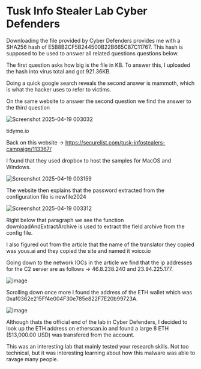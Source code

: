 # Tusk Info Stealer Lab Cyber Defenders

Downloading the file provided by Cyber Defenders provides me with a SHA256 hash of E5B8B2CF5B244500B22B665C87C11767. This hash is supposed to be used to answer all related questions
questions below.

The first question asks how big is the file in KB. To answer this, I uploaded the hash into virus total and got 921.36KB.

Doing a quick google search reveals the second answer is mammoth, which is what the hacker uses to refer to victims.

On the same website to answer the second question we find the answer to the third question

![Screenshot 2025-04-19 003032](https://github.com/user-attachments/assets/0801d04a-4664-410c-8b57-aa03cb30c816)

tidyme.io

Back on this website -> https://securelist.com/tusk-infostealers-campaign/113367/

I found that they used dropbox to host the samples for MacOS and Windows.

![Screenshot 2025-04-19 003159](https://github.com/user-attachments/assets/7cf530bc-16ed-4219-9bc2-95a0b45257f7)

The website then explains that the password extracted from the configuration file is newfile2024

![Screenshot 2025-04-19 003312](https://github.com/user-attachments/assets/b4e7f170-aa31-49bd-b7ce-135f6e2a33fb)

Right below that paragraph we see the function downloadAndExtractArchive is used to extract the field archive from the config file.

I also figured out from the article that the name of the translator they copied was yous.ai and they copied the site and named it voico.io

Going down to the network IOCs in the article we find that the ip addresses for the C2 server are as follows -> 46.8.238.240 and 23.94.225.177.

![image](https://github.com/user-attachments/assets/c503717f-c735-4bbf-b430-42e0a6f42c73)

Scrolling down once more I found the address of the ETH wallet which was 0xaf0362e215Ff4e004F30e785e822F7E20b99723A.

![image](https://github.com/user-attachments/assets/21a3e90e-03ee-4b12-9a9c-eb9c89b1bb7e)

Although thats the official end of the lab in Cyber Defenders, I decided to look up the ETH address on etherscan.io and found a large 8 ETH ($13,000.00 USD) was transfered from the account.

This was an interesting lab that mainly tested your research skills. Not too technical, but it was interesting learning about how this malware was able to ravage many people.
